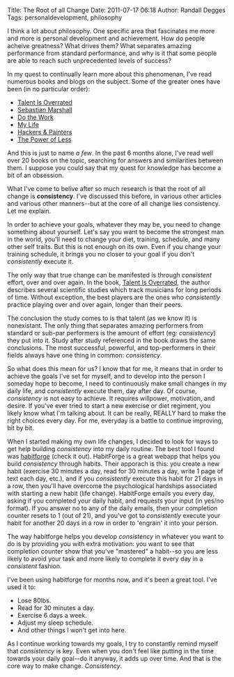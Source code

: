 Title: The Root of all Change
Date: 2011-07-17 06:18
Author: Randall Degges
Tags: personaldevelopment, philosophy


I think a lot about philosophy. One specific area that fascinates me more and
more is personal development and achievement. How do people acheive greatness?
What drives them? What separates amazing performance from standard performance,
and why is it that some people are able to reach such unprecedented levels of
success?

In my quest to continually learn more about this phenomenan, I've read numerous
books and blogs on the subject. Some of the greater ones have been (in no
particular order):

-   [Talent Is Overrated][]
-   [Sebastian Marshall][]
-   [Do the Work][]
-   [My Life][]
-   [Hackers & Painters][]
-   [The Power of Less][]

And this is just to name *a few*. In the past 6 months alone, I've read well
over 20 books on the topic, searching for answers and similarities between them.
I suppose you could say that my quest for knowledge has become a bit of an
obsession.

What I've come to belive after so much research is that the root of all change
is **consistency**. I've discussed this before, in various other articles and
various other manners--but at the core of all change lies consistency. Let me
explain.

In order to achieve your goals, whatever they may be, you need to change
something about yourself. Let's say you want to become the strongest man in the
world, you'll need to change your diet, training, schedule, and many other self
traits. But this is not enough on its own. Even if you change your training
schedule, it brings you no closer to your goal if you don't *consistently*
execute it.

The only way that true change can be manifested is through *consistent* effort,
over and over again. In the book, [Talent Is Overrated][], the author describes
several scientific studies which track musicians for long periods of time.
Without exception, the best players are the ones who *consistently* practice
playing over and over again, longer than their peers.

The conclusion the study comes to is that talent (as we know it) is nonexistant.
The only thing that separates amazing performers from standard or sub-par
performers is the amount of effort (eg: *consistency*) they put into it. Study
after study referenced in the book draws the same conclusions. The most
successful, powerful, and top-performers in their fields always have one thing
in common: *consistency*.

So what does this mean for us? I know that for me, it means that in order to
achieve the goals I've set for myself, and to develop into the person I someday
hope to become, I need to continuously make small changes in my daily life, and
*consistently* execute them, day after day. Of course, *consistency* is not easy
to achieve. It requires willpower, motivation, and desire. If you've ever tried
to start a new exercise or diet regiment, you likely know what I'm talking
about. It can be really, REALLY hard to make the right choices every day. For
me, everyday is a battle to continue improving, bit by bit.

When I started making my own life changes, I decided to look for ways to get
help building *consistency* into my daily routine. The best tool I found was
[habitforge][] (check it out). HabitForge is a great webapp that helps you build
*consistency* through habits. Their apporach is this: you create a new habit
(exercise 30 minutes a day, read for 30 minutes a day, write 1 page of text each
day, etc.), and if you *consistently* execute this habit for 21 days in a row,
then you'll have overcome the psychological hardships associated with starting a
new habit (life change). HabitForge emails you every day, asking if you
completed your daily habit, and requests your input (in yes/no format). If you
answer no to any of the daily emails, then your completion counter resets to 1
(out of 21), and you've got to *consistently* execute your habit for another 20
days in a row in order to 'engrain' it into your person.

The way habitforge helps you develop *consistency* in whatever you want to do is
by providing you with extra motivation: you want to see that completion counter
show that you've "mastered" a habit--so you are less likely to avoid your task
and more likely to complete it every day in a *consistent* fashion.

I've been using habitforge for months now, and it's been a great tool. I've used
it to:

-   Lose 80lbs.
-   Read for 30 minutes a day.
-   Exercise 6 days a week.
-   Adjust my sleep schedule.
-   And other things I won't get into here.

As I continue working towards my goals, I try to constantly remind myself that
*consistency* is key. Even when you don't feel like putting in the time towards
your daily goal--do it anyway, it adds up over time. And that is the core way to
make change. *Consistency*.

  [Talent Is Overrated]: http://www.amazon.com/gp/product/1591842948/ref=as_li_ss_tl?ie=UTF8&tag=projectb14ck-20&linkCode=as2&camp=217145&creative=399369&creativeASIN=1591842948
    "Talent Is Overrated"
  [Sebastian Marshall]: http://www.sebastianmarshall.com/ "Sebastian Marshall"
  [Do the Work]: http://www.amazon.com/gp/product/1936719010/ref=as_li_ss_tl?ie=UTF8&tag=projectb14ck-20&linkCode=as2&camp=217145&creative=399373&creativeASIN=1936719010
    "Do the Work"
  [My Life]: http://www.amazon.com/gp/product/140003003X/ref=as_li_ss_tl?ie=UTF8&tag=projectb14ck-20&linkCode=as2&camp=217145&creative=399369&creativeASIN=140003003X
    "My Life"
  [Hackers & Painters]: http://www.amazon.com/gp/product/B0026OR2NQ/ref=as_li_ss_tl?ie=UTF8&tag=projectb14ck-20&linkCode=as2&camp=217145&creative=399373&creativeASIN=B0026OR2NQ
    "Hackers and Painters"
  [The Power of Less]: http://www.amazon.com/gp/product/1401309704/ref=as_li_ss_tl?ie=UTF8&tag=projectb14ck-20&linkCode=as2&camp=217145&creative=399369&creativeASIN=1401309704
    "The Power of Less"
  [habitforge]: http://habitforge.com/ "habitforge"
